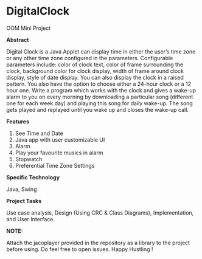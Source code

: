 # DigitalClock
OOM Mini Project

**Abstract**

Digital Clock is a Java Applet can display time in either the user’s time zone or any other time
zone configured in the parameters. Configurable parameters include: color of clock text, color of
frame surrounding the clock, background color for clock display, width of frame around clock
display, style of date display. You can also display the clock in a raised pattern. You also have
the option to choose either a 24-hour clock or a 12 hour one. Write a program which works with
the clock and gives a wake-up alarm to you on every morning by downloading a particular song
(different one for each week day) and playing this song for daily wake-up. The song gets played
and replayed until you wake up and closes the wake-up call.

**Features**

1.	See Time and Date
2.	Java app with user customizable UI
3.	Alarm
4.	Play your favourite musics in alarm
5.	Stopwatch
6.	Preferential Time Zone Settings

**Specific Technology**

Java, Swing

**Project Tasks**

Use case analysis, Design (Using CRC & Class Diagrams), Implementation, and User Interface.



**NOTE:**

Attach the jacoplayer provided in the repository as a library to the project before using.
Do feel free to open issues. Happy Hustling ! 
